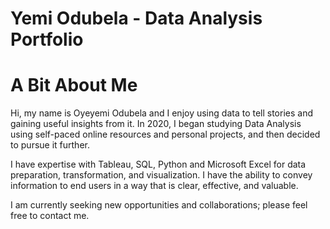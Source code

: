 # Yemi Odubela - Data Analysis Portfolio

# A Bit About Me

Hi, my name is Oyeyemi Odubela and I enjoy using data to tell stories and gaining useful insights from it. In 2020, I began studying Data Analysis using self-paced online resources and personal projects, and then decided to pursue it further.


I have expertise with Tableau, SQL, Python and Microsoft Excel for data preparation, transformation, and visualization. I have the ability to convey information to end users in a way that is clear, effective, and valuable.

I am currently seeking new opportunities and collaborations; please feel free to contact me.

